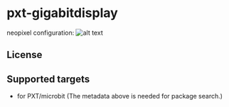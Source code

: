 # pxt-gigabitdisplay



neopixel configuration:
![alt text](http://www.captaincredible.com/abc/wp-content/uploads/2018/12/neopixel-configuration.png)


## License



## Supported targets

* for PXT/microbit
(The metadata above is needed for package search.)

